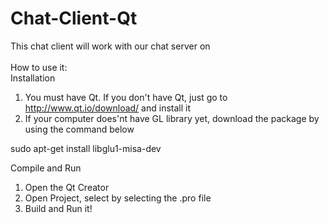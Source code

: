 # Chat-Client-Qt

This chat client will work with our chat server on <link><br>
<br>
How to use it:<br>
Installation <br>
1. You must have Qt. If you don't have Qt, just go to http://www.qt.io/download/ and install it<br>
2. If your computer does'nt have GL library yet, download the package by using the command below

  sudo apt-get install libglu1-misa-dev

Compile and Run <br>
1. Open the Qt Creator
2. Open Project, select by selecting the .pro file
3. Build and Run it!
